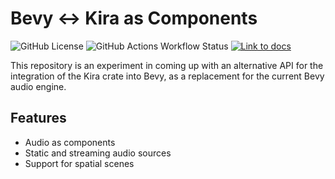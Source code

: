 # Bevy <-> Kira as Components

![GitHub License](https://img.shields.io/github/license/solarliner/bevy-kira-components)
![GitHub Actions Workflow Status](https://img.shields.io/github/actions/workflow/status/solarliner/bevy-kira-components/ci.yml)
[![Link to docs](https://img.shields.io/badge/docs-url-blue)](https://solarliner.dev/bevy-kira-components/bevy_kira_components/)


This repository is an experiment in coming up with an alternative API for the integration of the Kira crate into Bevy, as a replacement for the current Bevy audio engine.

## Features

- Audio as components
- Static and streaming audio sources
- Support for spatial scenes
